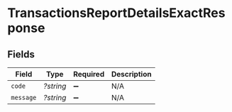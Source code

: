 # TransactionsReportDetailsExactResponse


## Fields

| Field              | Type               | Required           | Description        |
| ------------------ | ------------------ | ------------------ | ------------------ |
| `code`             | *?string*          | :heavy_minus_sign: | N/A                |
| `message`          | *?string*          | :heavy_minus_sign: | N/A                |